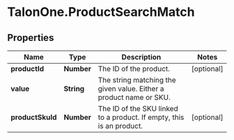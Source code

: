 # TalonOne.ProductSearchMatch

## Properties

Name | Type | Description | Notes
------------ | ------------- | ------------- | -------------
**productId** | **Number** | The ID of the product. | [optional] 
**value** | **String** | The string matching the given value. Either a product name or SKU. | 
**productSkuId** | **Number** | The ID of the SKU linked to a product. If empty, this is an product. | [optional] 


